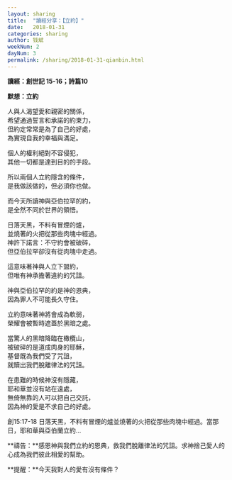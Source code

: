 ```yaml
---
layout: sharing
title:  "讀經分享：【立約】"
date:   2018-01-31
categories: sharing
author: 钱斌
weekNum: 2
dayNum: 3
permalink: /sharing/2018-01-31-qianbin.html
---
```


**讀經：創世記 15-16；詩篇10**

**默想：立約**

人與人渴望愛和親密的關係，    
希望通過誓言和承諾的約束力，    
但約定常常是為了自己的好處，    
為實現自我的幸福與滿足。    

個人的權利絕對不容侵犯，    
其他一切都是達到目的的手段。    

所以兩個人立約隱含的條件，    
是我做該做的，但必須你也做。        

而今天所讀神與亞伯拉罕的約，    
是全然不同於世界的領悟。    

日落天黑，不料有冒煙的爐，    
並燒著的火把從那些肉塊中經過。    
神許下諾言：不守約會被破碎，    
但亞伯拉罕卻沒有從肉塊中走過。    

這意味著神與人立下盟約，    
但唯有神承擔著違約的咒詛。    

神與亞伯拉罕的約是神的恩典，    
因為罪人不可能長久守住。    

立約意味著神將會成為軟弱，    
榮耀會被暫時遮蓋於黑暗之處。    

當驚人的黑暗降臨在橄欖山，    
被破碎的是道成肉身的耶穌，    
基督既為我們受了咒詛，    
就贖出我們脫離律法的咒詛。    

在患難的時候神沒有隱藏，    
耶和華並沒有站在遠處，    
無倚無靠的人可以把自己交託，    
因為神的愛是不求自己的好處。    

創15:17-18 日落天黑，不料有冒煙的爐並燒著的火把從那些肉塊中經過。當那日，耶和華與亞伯蘭立約...

**禱告：**感恩神與我們立約的恩典，救我們脫離律法的咒詛。求神捨己愛人的心成為我們彼此相愛的幫助。

**提醒：**今天我對人的愛有沒有條件？


